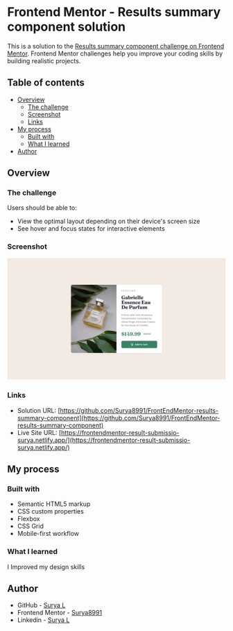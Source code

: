 # Frontend Mentor - Results summary component solution

This is a solution to the [Results summary component challenge on Frontend Mentor](https://www.frontendmentor.io/challenges/results-summary-component-CE_K6s0maV). Frontend Mentor challenges help you improve your coding skills by building realistic projects. 

## Table of contents

- [Overview](#overview)
  - [The challenge](#the-challenge)
  - [Screenshot](#screenshot)
  - [Links](#links)
- [My process](#my-process)
  - [Built with](#built-with)
  - [What I learned](#what-i-learned)
- [Author](#author)

## Overview

### The challenge

Users should be able to:

- View the optimal layout depending on their device's screen size
- See hover and focus states for interactive elements

### Screenshot

![](./design/desktop-design.jpg)


### Links

- Solution URL: [https://github.com/Surya8991/FrontEndMentor-results-summary-component](https://github.com/Surya8991/FrontEndMentor-results-summary-component)
- Live Site URL: [https://frontendmentor-result-submissio-surya.netlify.app/](https://frontendmentor-result-submissio-surya.netlify.app/)

## My process

### Built with

- Semantic HTML5 markup
- CSS custom properties
- Flexbox
- CSS Grid
- Mobile-first workflow
<!-- - [React](https://reactjs.org/) - JS library
- [Next.js](https://nextjs.org/) - React framework
- [Styled Components](https://styled-components.com/) - For styles -->

### What I learned

I Improved my design skills

## Author

- GitHub - [Surya L](https://github.com/Surya8991)
- Frontend Mentor - [Surya8991](https://www.frontendmentor.io/profile/Surya8991)
- Linkedin - [Surya L](https://www.linkedin.com/in/surya-l/)
